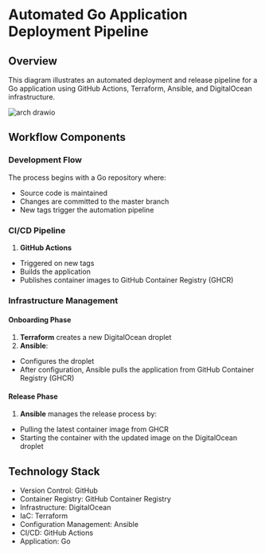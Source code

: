 # Automated Go Application Deployment Pipeline

## Overview
This diagram illustrates an automated deployment and release pipeline for a Go application using GitHub Actions, Terraform, Ansible, and DigitalOcean infrastructure.

![arch drawio](https://github.com/user-attachments/assets/783a98df-98c9-4dc1-95ff-0b5704226bf4)

## Workflow Components

### Development Flow
The process begins with a Go repository where:
- Source code is maintained
- Changes are committed to the master branch
- New tags trigger the automation pipeline

### CI/CD Pipeline
1. **GitHub Actions**
  - Triggered on new tags
  - Builds the application
  - Publishes container images to GitHub Container Registry (GHCR)

### Infrastructure Management

#### Onboarding Phase
1. **Terraform** creates a new DigitalOcean droplet
2. **Ansible**:
  - Configures the droplet
  - After configuration, Ansible pulls the application from GitHub Container Registry (GHCR)

#### Release Phase
1. **Ansible** manages the release process by:
  - Pulling the latest container image from GHCR
  - Starting the container with the updated image on the DigitalOcean droplet

## Technology Stack
- Version Control: GitHub
- Container Registry: GitHub Container Registry
- Infrastructure: DigitalOcean
- IaC: Terraform
- Configuration Management: Ansible
- CI/CD: GitHub Actions
- Application: Go
